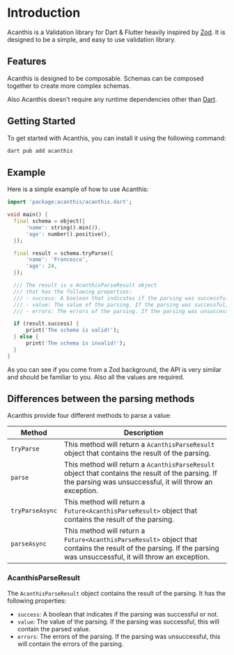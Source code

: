 # Introduction

Acanthis is a Validation library for Dart & Flutter heavily inspired by [Zod](https://github.com/colinhacks/zod). It is designed to be a simple, and easy to use validation library.

## Features

Acanthis is designed to be composable. Schemas can be composed together to create more complex schemas.

Also Acanthis doesn't require any runtime dependencies other than [Dart](https://dart.dev).

## Getting Started

To get started with Acanthis, you can install it using the following command:

```bash
dart pub add acanthis
```

## Example

Here is a simple example of how to use Acanthis:

```dart
import 'package:acanthis/acanthis.dart';

void main() {
  final schema = object({
	  'name': string().min(3),
	  'age': number().positive(),
  });

  final result = schema.tryParse({
	  'name': 'Francesco',
	  'age': 24,
  });

  /// The result is a AcanthisParseResult object
  /// that has the following properties:
  /// - success: A boolean that indicates if the parsing was successful or not.
  /// - value: The value of the parsing. If the parsing was successful, this will contain the parsed value.
  /// - errors: The errors of the parsing. If the parsing was unsuccessful, this will contain the errors of the parsing.

  if (result.success) {
	  print('The schema is valid!');
  } else {
	  print('The schema is invalid!');
  }
}
```

As you can see if you come from a Zod background, the API is very similar and should be familiar to you.
Also all the values are required.


## Differences between the parsing methods

Acanthis provide four different methods to parse a value:

| Method | Description |
| --- | --- |
| `tryParse` | This method will return a `AcanthisParseResult` object that contains the result of the parsing. |
| `parse` | This method will return a `AcanthisParseResult` object that contains the result of the parsing. If the parsing was unsuccessful, it will throw an exception. |
| `tryParseAsync` | This method will return a `Future<AcanthisParseResult>` object that contains the result of the parsing. |
| `parseAsync` | This method will return a `Future<AcanthisParseResult>` object that contains the result of the parsing. If the parsing was unsuccessful, it will throw an exception. |

### AcanthisParseResult

The `AcanthisParseResult` object contains the result of the parsing. It has the following properties:

- `success`: A boolean that indicates if the parsing was successful or not.
- `value`: The value of the parsing. If the parsing was successful, this will contain the parsed value.
- `errors`: The errors of the parsing. If the parsing was unsuccessful, this will contain the errors of the parsing.